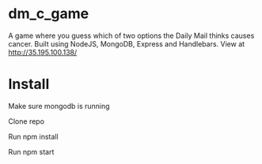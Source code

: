 # dm_c_game
A game where you guess which of two options the Daily Mail thinks causes cancer. Built using NodeJS, MongoDB, Express and Handlebars.
View at http://35.195.100.138/
# Install
Make sure mongodb is running

Clone repo

Run npm install

Run npm start
